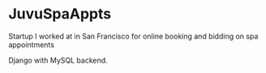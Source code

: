 # JuvuSpaAppts
Startup I worked at in San Francisco for online booking  and bidding on spa appointments

Django with MySQL backend. 

